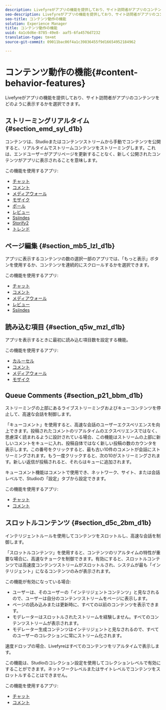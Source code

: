 ```yaml
---
description: Livefyreがアプリの機能を提供しており、サイト訪問者がアプリのコンテンツをどのように表示するかを選択できます。
seo-description: Livefyreがアプリの機能を提供しており、サイト訪問者がアプリのコンテンツをどのように表示するかを選択できます。
seo-title: コンテンツ動作の機能
solution: Experience Manager
title: コンテンツ動作の機能
uuid: 4a1c6d6e-8785-49e8- aaf5-6fa4576d7232
translation-type: tm+mt
source-git-commit: 09011bac06f4a1c39836455f9d16654952184962

---
```



# コンテンツ動作の機能{#content-behavior-features}

Livefyreがアプリの機能を提供しており、サイト訪問者がアプリのコンテンツをどのように表示するかを選択できます。

## ストリーミングリアルタイム {#section_emd_syl_d1b}

コンテンツは、Studioまたはコンテンツストリームから手動でコンテンツを公開すると、リアルタイムでストリームコンテンツをストリーミングします。これは、エンドユーザーがアプリページを更新することなく、新しく公開されたコンテンツがアプリに表示されることを意味します。

この機能を使用するアプリ:

* [チャット](/help/using/c-about-apps/c-chat-app/c-chat-app.md#c_chat_app)
* [コメント](/help/using/c-about-apps/c-comments/c-comments.md)
* [メディアウォール](/help/using/c-about-apps/c-media-wall-app/c-media-wall-app.md#c_media_wall_app)
* [モザイク](/help/using/c-about-apps/c-mosaic-app/c-mosaic-app.md#c_mosaic_app)
* [ポール](/help/using/c-about-apps/c-polls-app/c-polls-app.md#c_polls_app)
* [レビュー](/help/using/c-about-apps/c-reviews-app/c-reviews-app.md#c_reviews_app)
* [Ssiindes](/help/using/c-about-apps/c-sidenotes-app/c-sidenotes-app.md#c_sidenotes_app)
* [Storify2](/help/using/c-about-apps/c-storify2/c-storify2.md#c_storify2)
* [トレンド](/help/using/c-about-apps/c-trending-app/c-trending-app.md#c_trending_app)

## ページ編集 {#section_mb5_lzl_d1b}

アプリに表示するコンテンツの数の選択一部のアプリでは、「もっと表示」ボタンを使用するか、コンテンツを連続的にスクロールするかを選択できます。

この機能を使用するアプリ:

* [チャット](/help/using/c-about-apps/c-chat-app/c-chat-app.md#c_chat_app)
* [コメント](/help/using/c-about-apps/c-comments/c-comments.md)
* [メディアウォール](/help/using/c-about-apps/c-media-wall-app/c-media-wall-app.md#c_media_wall_app)
* [レビュー](/help/using/c-about-apps/c-reviews-app/c-reviews-app.md#c_reviews_app)
* [Ssiindes](/help/using/c-about-apps/c-sidenotes-app/c-sidenotes-app.md#c_sidenotes_app)

## 読み込む項目 {#section_q5w_mzl_d1b}

アプリを表示するときに最初に読み込む項目数を設定する機能。

この機能を使用するアプリ:

* [カルーセル](/help/using/c-about-apps/c-carousel-app/c-carousel-app.md#c_carousel_app)
* [コメント](/help/using/c-about-apps/c-comments/c-comments.md)
* [メディアウォール](/help/using/c-about-apps/c-media-wall-app/c-media-wall-app.md#c_media_wall_app)
* [モザイク](/help/using/c-about-apps/c-mosaic-app/c-mosaic-app.md#c_mosaic_app)

## Queue Comments {#section_p21_bbm_d1b}

ストリーミングの上部にあるライブストリーミングおよびキューコンテンツを停止して、高速な会話を制御します。

「キューコメント」を使用すると、高速な会話のユーザーエクスペリエンスを向上できます。投稿されたコメントのリアルタイムのエクスペリエンスではなく、思慮深く読まれるように設計されている場合、この機能はストリームの上部に新しいコメントをキューに入れ、投稿自体ではなく新しい投稿の数のカウンタを表示します。この番号をクリックすると、最も古い10件のコメントが会話にストリーミングされます。もう一度クリックすると、次の10がストリーミングされます。新しい返信が投稿されると、それらはキューに追加されます。

キューコメント機能はコメントで使用でき、ネットワーク、サイト、または会話レベルで、Studioの「設定」タブから設定できます。

この機能を使用するアプリ:

* [チャット](/help/using/c-about-apps/c-chat-app/c-chat-app.md#c_chat_app)
* [コメント](/help/using/c-about-apps/c-comments/c-comments.md)

## スロットルコンテンツ {#section_d5c_2bm_d1b}

インテリジェントルールを使用してコンテンツをスロットルし、高速な会話を制御します。

「スロットルコンテンツ」を使用すると、コンテンツのリアルタイムの特性が重要な場合に、高速なチョークを制御できます。有効にすると、スロットルコンテンツでは高速度コンテンツストリームがスロットルされ、システムが最も「インテリジェント」になるコンテンツのみが表示されます。

この機能が有効になっている場合:

* ユーザーは、そのユーザーの「インテリジェントコンテンツ」と見なされるので、ユーザーは自分のコンテンツストリームをページに表示します。
* ページの読み込みまたは更新時に、すべての以前のコンテンツを表示できます。
* モデレーターはスロットルされたストリームを経験しません。すべてのコンテンツストリームが表示されます。
* モデレーター生成コンテンツはインテリジェントと見なされるので、すべてのユーザーのコレクションに常にストリーム化されます。

速度ドロップの場合、Livefyreはすべてのコンテンツをリアルタイムで表示します。

この機能は、Studioのコレクション設定を使用してコレクションレベルで有効にすることができます。ネットワークレベルまたはサイトレベルでコンテンツをスロットルすることはできません。

この機能を使用するアプリ:

* [チャット](/help/using/c-about-apps/c-chat-app/c-chat-app.md#c_chat_app)
* [コメント](/help/using/c-about-apps/c-comments/c-comments.md)

